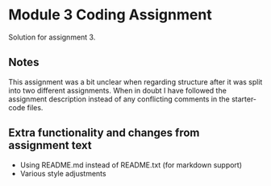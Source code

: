 Module 3 Coding Assignment
==========================

Solution for assignment 3.

## Notes

This assignment was a bit unclear when regarding structure after it was split
into two different assignments. When in doubt I have followed the assignment
description instead of any conflicting comments in the starter-code files.

## Extra functionality and changes from assignment text
- Using README.md instead of README.txt (for markdown support)
- Various style adjustments
